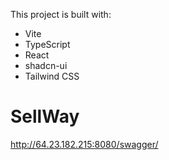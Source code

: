 This project is built with:

- Vite
- TypeScript
- React
- shadcn-ui
- Tailwind CSS
# SellWay

http://64.23.182.215:8080/swagger/
